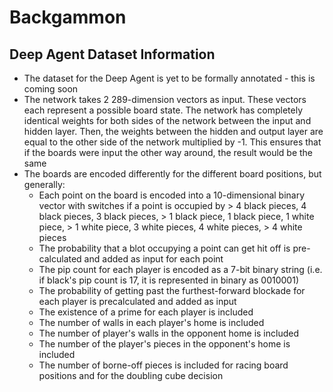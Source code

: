  # Backgammon

 ## Deep Agent Dataset Information
  - The dataset for the Deep Agent is yet to be formally annotated - this is coming soon
  - The network takes 2 289-dimension vectors as input. These vectors each represent a possible board state. The network has completely identical weights for both sides of the network between the input and hidden layer. Then, the weights between the hidden and output layer are equal to the other side of the network multiplied by -1. This ensures that if the boards were input the other way around, the result would be the same
  - The boards are encoded differently for the different board positions, but generally: 
    - Each point on the board is encoded into a 10-dimensional binary vector with switches if a point is occupied by > 4 black pieces, 4 black pieces, 3 black pieces, > 1 black piece, 1 black piece, 1 white piece, > 1 white piece, 3 white pieces, 4 white pieces, > 4 white pieces
    - The probability that a blot occupying a point can get hit off is pre-calculated and added as input for each point
    - The pip count for each player is encoded as a 7-bit binary string (i.e. if black's pip count is 17, it is represented in binary as 0010001)
    - The probability of getting past the furthest-forward blockade for each player is precalculated and added as input
    - The existence of a prime for each player is included
    - The number of walls in each player's home is included
    - The number of player's walls in the opponent home is included
    - The number of the player's pieces in the opponent's home is included
    - The number of borne-off pieces is included for racing board positions and for the doubling cube decision
 
